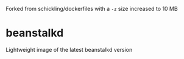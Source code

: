 Forked from schickling/dockerfiles with a `-z` size increased to 10 MB

# beanstalkd

Lightweight image of the latest beanstalkd version
